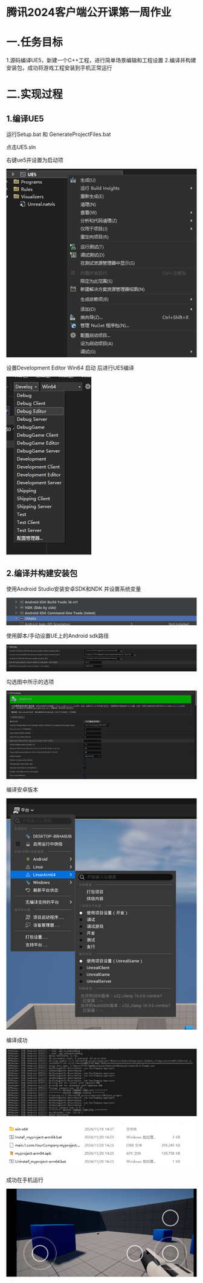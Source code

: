 # 腾讯2024客户端公开课第一周作业

# 一.任务目标

1.源码编译UE5，新建一个C++工程，进行简单场景编辑和工程设置
2.编译并构建安装包，成功将游戏工程安装到手机正常运行

# 二.实现过程

## 1.编译UE5

运行Setup.bat 和 GenerateProjectFiles.bat

点击UE5.sln

右键ue5并设置为启动项

![17320845012534.png](imgs/17320845012534.png)

设置Development Editor Win64 启动 后进行UE5编译

![173208450125434.png](imgs/173208450125434.png)

## 2.编译并构建安装包

使用Android Studio安装安卓SDK和NDK 并设置系统变量

![image.png](imgs/image.png)

使用脚本/手动设置UE上的Android sdk路径

![image.png](imgs/image%201.png)

勾选图中所示的选项

![image.png](imgs/image%202.png)

编译安卓版本

![image.png](imgs/image%203.png)

编译成功

![1732084501254.png](imgs/1732084501254.png)

![1732084691721.png](imgs/1732084691721.png)

成功在手机运行

![066741be4f74d3382e7146b183efb59.jpg](imgs/066741be4f74d3382e7146b183efb59.jpg)